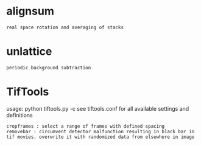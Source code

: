 # alignsum
	real space rotation and averaging of stacks

# unlattice
    periodic background subtraction
   
# TifTools
usage: python tiftools.py -c <configfile>
see tiftools.conf for all available settings and definitions
  
    cropframes : select a range of frames with defined spacing
    removebar : circumvent detector malfunction resulting in black bar in tif movies. overwrite it with randomized data from elsewhere in image
